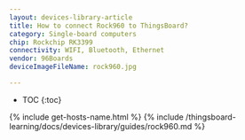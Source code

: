 ```yaml
---
layout: devices-library-article
title: How to connect Rock960 to ThingsBoard?
category: Single-board computers
chip: Rockchip RK3399
connectivity: WIFI, Bluetooth, Ethernet
vendor: 96Boards
deviceImageFileName: rock960.jpg

---
```



* TOC
{:toc}

{% include get-hosts-name.html %}
{% include /thingsboard-learning/docs/devices-library/guides/rock960.md %}